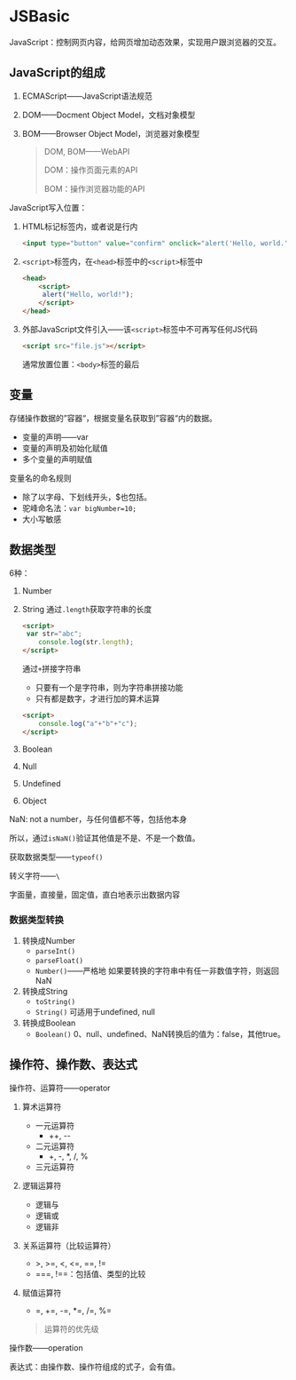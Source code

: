 # JSBasic

JavaScript：控制网页内容，给网页增加动态效果，实现用户跟浏览器的交互。

## JavaScript的组成

1. ECMAScript——JavaScript语法规范

2. DOM——Docment Object Model，文档对象模型

3. BOM——Browser Object Model，浏览器对象模型

   > DOM, BOM——WebAPI
   >
   > DOM：操作页面元素的API
   >
   > BOM：操作浏览器功能的API



JavaScript写入位置：

1. HTML标记标签内，或者说是行内

   ```html
   <input type="button" value="confirm" onclick="alert('Hello, world.')" />
   ```

   

2. `<script>`标签内，在`<head>`标签中的`<script>`标签中

   ```html
   <head>
       <script>
       	alert("Hello, world!");
       </script>
   </head>
   ```

   

3. 外部JavaScript文件引入——该`<script>`标签中不可再写任何JS代码

   ```html
   <script src="file.js"></script>
   ```

   通常放置位置：`<body>`标签的最后

## 变量

存储操作数据的”容器“，根据变量名获取到”容器“内的数据。

* 变量的声明——var
* 变量的声明及初始化赋值
* 多个变量的声明赋值

变量名的命名规则

* 除了以字母、下划线开头，$也包括。
* 驼峰命名法：`var bigNumber=10;`
* 大小写敏感



## 数据类型

6种：

1. Number

2. String
   通过`.length`获取字符串的长度

   ```html
   <script>
   	var str="abc";
       console.log(str.length);
   </script>
   ```

   通过`+`拼接字符串

   * 只要有一个是字符串，则为字符串拼接功能
   * 只有都是数字，才进行加的算术运算

   ```html
   <script>
       console.log("a"+"b"+"c");
   </script>
   ```

3. Boolean

4. Null

5. Undefined

6. Object

NaN: not a number，与任何值都不等，包括他本身

所以，通过`isNaN()`验证其他值是不是、不是一个数值。



获取数据类型——`typeof()`

转义字符——`\`

字面量，直接量，固定值，直白地表示出数据内容



### 数据类型转换

1. 转换成Number
   * `parseInt()`
   * `parseFloat()`
   * `Number()`——严格地
     如果要转换的字符串中有任一非数值字符，则返回NaN
2. 转换成String
   * `toString()`
   * `String()`
     可适用于undefined, null
3. 转换成Boolean
   * `Boolean()`
     0、null、undefined、NaN转换后的值为：false，其他true。

## 操作符、操作数、表达式

操作符、运算符——operator

1. 算术运算符

   * 一元运算符
     * ++, --
   * 二元运算符
     * +, -, *, /, % 
   * 三元运算符

2. 逻辑运算符

   * 逻辑与
   * 逻辑或
   * 逻辑非

3. 关系运算符（比较运算符）

   * \>, \>=, <, <=, ==, !=
   * ===, !==：包括值、类型的比较

4. 赋值运算符

   * =, +=, -=, *=, /=, %=

   >运算符的优先级

操作数——operation

表达式：由操作数、操作符组成的式子，会有值。